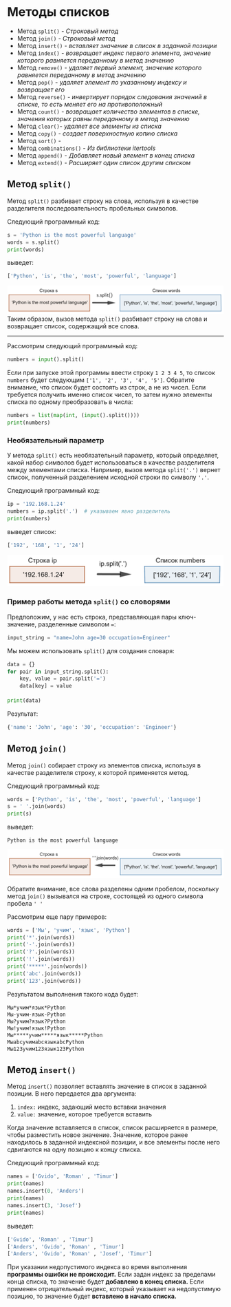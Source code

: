 # Методы списков

+ Метод `split()` - _Строковый метод_
+ Метод `join()` - _Строковый метод_
+ Метод `insert()` - _вставляет значение в список в заданной позиции_
+ Метод `index()` - _возвращает индекс первого элемента, значение которого равняется переданному в метод значению_
+ Метод `remove()` - _удаляет первый элемент, значение которого равняется переданному в метод значению_
+ Метод `pop()` - _удаляет элемент по указанному индексу и возвращает его_
+ Метод `reverse()` - _инвертирует порядок следования значений в списке, то есть меняет его на противоположный_
+ Метод `count()` - _возвращает количество элементов в списке, значения которых равны переданному в метод значению_
+ Метод `clear()`- _удаляет все элементы из списка_
+ Метод `copy()` - _создает поверхностную копию списка_
+ Метод `sort()` - 
+ Метод `combinations()` - _Из библиотеки itertools_
+ Метод `append()` - _Добавляет новый элемент в конец списка_
+ Метод `extend()` - _Расширяет один список другим списком_ 

## Метод `split()`

Метод `split()` разбивает строку на слова, используя в качестве разделителя последовательность пробельных символов.

Следующий программный код:
```python
s = 'Python is the most powerful language'
words = s.split()
print(words)
```
выведет: 
```python
['Python', 'is', 'the', 'most', 'powerful', 'language']
```
![.split()](images/split.png)
Таким образом, вызов метода `split()` разбивает строку на слова и возвращает список, содержащий все слова.

---

Рассмотрим следующий программный код:

```python
numbers = input().split()
```

Если при запуске этой программы ввести строку `1 2 3 4 5`, то список `numbers` будет следующим `['1', '2', '3', '4', '5']`. Обратите внимание, что список будет состоять из строк, а не из чисел. Если требуется получить именно список чисел, то затем нужно элементы списка по одному преобразовать в числа:

```python
numbers = list(map(int, (input().split())))
print(numbers)
```
### Необязательный параметр
У метода `split()` есть необязательный параметр, который определяет, какой набор символов будет использоваться в качестве разделителя между элементами списка. Например, вызов метода `split('.')` вернет список, полученный разделением исходной строки по символу `'.'`.

Следующий программный код:
```python
ip = '192.168.1.24'
numbers = ip.split('.')  # указываем явно разделитель
print(numbers)
```
выведет список:
```python
['192', '168', '1', '24']
```

![.split(".")](images/split2.png)

### Пример работы метода `split()` со словорями

Предположим, у нас есть строка, представляющая пары ключ-значение, разделенные символом `=`:

```python
input_string = "name=John age=30 occupation=Engineer"
```
Мы можем использовать `split()` для создания словаря:
```python 
data = {}
for pair in input_string.split():
    key, value = pair.split('=')
    data[key] = value

print(data)
```

Результат:
```python
{'name': 'John', 'age': '30', 'occupation': 'Engineer'}
```

## Метод `join()`

Метод `join()` собирает строку из элементов списка, используя в качестве разделителя строку, к которой применяется метод.

 Следующий программный код:
 ```python
 words = ['Python', 'is', 'the', 'most', 'powerful', 'language']
s = ' '.join(words)
print(s)
 ```
 выведет: 
 ```
 Python is the most powerful language
 ```
 ![.join()](images/join.png)

 Обратите внимание, все слова разделены одним пробелом, поскольку метод `join()` вызывался на строке, состоящей из одного символа пробела `' '`

Рассмотрим еще пару примеров:

```python
words = ['Мы', 'учим', 'язык', 'Python']
print('*'.join(words))
print('-'.join(words))
print('?'.join(words))
print('!'.join(words))
print('*****'.join(words))
print('abc'.join(words))
print('123'.join(words))
```

Результатом выполнения такого кода будет:
```
Мы*учим*язык*Python
Мы-учим-язык-Python
Мы?учим?язык?Python
Мы!учим!язык!Python
Мы*****учим*****язык*****Python
МыabcучимabcязыкabcPython
Мы123учим123язык123Python
```

## Метод `insert()` 
Метод `insert()` позволяет вставлять значение в список в заданной позиции. В него передается два аргумента:

1. `index:` индекс, задающий место вставки значения
2. `value:` значение, которое требуется вставить

Когда значение вставляется в список, список расширяется в размере, чтобы разместить новое значение. Значение, которое ранее находилось в заданной индексной позиции, и все элементы после него сдвигаются на одну позицию к концу списка.

Следующий программный код:

```python
names = ['Gvido', 'Roman' , 'Timur']
print(names)
names.insert(0, 'Anders')
print(names)
names.insert(3, 'Josef')
print(names)
```
выведет:
```python
['Gvido', 'Roman' , 'Timur']
['Anders', 'Gvido', 'Roman' , 'Timur']
['Anders', 'Gvido', 'Roman' , 'Josef', 'Timur']
```

При указании недопустимого индекса во время выполнения __программы ошибки не происходит.__ Если задан индекс за пределами конца списка, то значение будет __добавлено в конец списка.__ Если применен отрицательный индекс, который указывает на недопустимую позицию, то значение будет __вставлено в начало списка.__